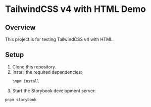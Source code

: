 # TailwindCSS v4 with HTML Demo

## Overview

This project is for testing TailwindCSS v4 with HTML.

## Setup

1. Clone this repository.
2. Install the required dependencies:
   ```sh
   pnpm install

3. Start the Storybook development server:
  ```sh
  pnpm storybook

